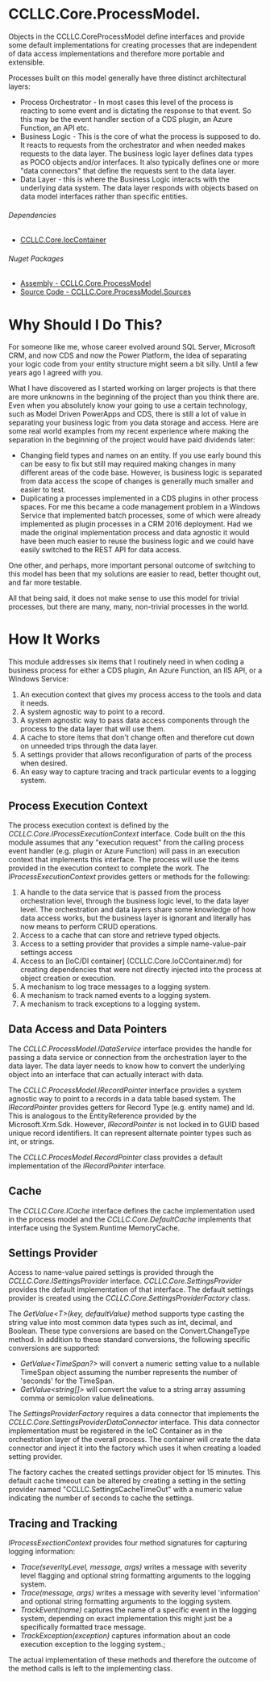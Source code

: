 # CCLLC.Core.ProcessModel.

Objects in the CCLLC.CoreProcessModel define interfaces and provide some default implementations for 
creating processes that are independent of data access implementations and therefore more portable and extensible. 

Processes built on this model generally have three distinct architectural layers: 

- Process Orchestrator - In most cases this level of the process is reacting to 
some event and is dictating the response to that event. So this may be the event 
handler section of a CDS plugin, an Azure Function, an API etc.
- Business Logic - This is the core of what the process is supposed to do. It reacts to requests
from the orchestrator and when needed makes requests to the data layer. The business logic layer
defines data types as POCO objects and/or interfaces. It also typically defines one or more "data
connectors" that define the requests sent to the data layer.
- Data Layer - this is where the Business Logic interacts with the underlying 
data system. The data layer responds with objects based on data model interfaces rather than
specific entities.

###### Dependencies

- [CCLLC.Core.IocContainer](/CCLLC.Core.IocContainer.md)

###### Nuget Packages

- [Assembly - CCLLC.Core.ProcessModel](https://www.nuget.org/packages/CCLLC.Core.ProcessModel/)
- [Source Code - CCLLC.Core.ProcessModel.Sources](https://www.nuget.org/packages/CCLLC.Core.ProcessModel.Sources/)


# Why Should I Do This?

For someone like me, whose career evolved around SQL Server, Microsoft CRM, and now CDS and 
now the Power Platform, the idea of separating your logic code from your entity structure might 
seem a bit silly. Until a few years ago I agreed with you.

What I have discovered as I started working on larger projects is that there are more unknowns 
in the beginning of the project than you think there are. Even when you absolutely know your 
going to use a certain technology, such as Model Driven PowerApps and CDS, there is still a lot
of value in separating your business logic from you data storage and access. Here are some real world
examples from my recent experience where making the separation in the beginning of the project would 
have paid dividends later:

- Changing field types and names on an entity. If you use early bound this can be easy to fix but
still may required making changes in many different areas of the code base. However, is business
logic is separated from data access the scope of changes is generally much smaller and easier to test.
- Duplicating a processes implemented in a CDS plugins in other process spaces. For me this became
a code management problem in a Windows Service that implemented batch processes, some of which were
already implemented as plugin processes in a CRM 2016 deployment. Had we made the original implementation
process and data agnostic it would have been much easier to reuse the business logic and we could
have easily switched to the REST API for data access. 

One other, and perhaps, more important personal outcome of switching to this model has been that 
my solutions are easier to read, better thought out, and far more testable.

All that being said, it does not make sense to use this model for trivial processes, but there
are many, many, non-trivial processes in the world.

# How It Works

This module addresses six items that I routinely need in when coding a business process for
either a CDS plugin, An Azure Function, an IIS API, or a Windows Service:

1. An execution context that gives my process access to the tools and data it needs.
2. A system agnostic way to point to a record.
3. A system agnostic way to pass data access components through the process to the data layer 
that will use them.
4. A cache to store items that don't change often and therefore cut down on unneeded trips 
through the data layer.
5. A settings provider that allows reconfiguration of parts of the process when desired. 
6. An easy way to capture tracing and track particular events to a logging system. 

## Process Execution Context

The process execution context is defined by the _CCLLC.Core.IProcessExecutionContext_ interface. Code
built on the this module assumes that any "execution request" from the calling process event handler (e.g.
plugin or Azure Function) will pass in an execution context that implements this interface. The process
will use the items provided in the execution context to complete the work. The _IProcessExecutionContext_
provides getters or methods for the following:

1. A handle to the data service that is passed from the process orchestration level, through the business
logic level, to the data layer level. The orchestration and data layers share some knowledge of how
data access works, but the business layer is ignorant and literally has now means to perform CRUD operations.
2. Access to a cache that can store and retrieve typed objects.
3. Access to a setting provider that provides a simple name-value-pair settings access
4. Access to an [IoC/DI container] (CCLLC.Core.IoCContainer.md) for creating dependencies that were not 
directly injected into the process at object creation or execution.
5. A mechanism to log trace messages to a logging system.
6. A mechanism to track named events to a logging system.
7. A mechanism to track exceptions to a logging system.


## Data Access and Data Pointers

The _CCLLC.ProcessModel.IDataService_ interface provides the handle for passing a data service or connection
from the orchestration layer to the data layer. The data layer needs to know how to convert the underlying 
object into an interface that can actually interact with data.

The _CCLLC.ProcessModel.IRecordPointer_ interface provides a system agnostic way to point to a records in a data
table based system. The _IRecordPointer_ provides getters for Record Type (e.g. entity name) and Id. This is 
analogous to the EntityReference provided by the Microsoft.Xrm.Sdk. However, _IRecordPointer_ is not locked in 
to GUID based unique record identifiers. It can represent alternate pointer types such as int, or strings.

The _CCLLC.ProcesModel.RecordPointer_ class provides a default implementation of the _IRecordPointer_ interface.

## Cache

The _CCLLC.Core.ICache_ interface defines the cache implementation used in the process model and the 
_CCLLC.Core.DefaultCache_ implements that interface using the System.Runtime MemoryCache.  

## Settings Provider

Access to name-value paired settings is provided through the _CCLLC.Core.ISettingsProvider_ interface.
_CCLLC.Core.SettingsProvider_ provides the default implementation of that interface. The default settings 
provider is created using the _CCLLC.Core.SettingsProviderFactory_ class.

The _GetValue\<T>(key, defaultValue)_ method supports type casting the string value into most common data types 
such as int, decimal, and Boolean. These type conversions are based on the Convert.ChangeType method. In addition to 
these standard conversions, the following specific conversions are supported:
- _GetValue\<TimeSpan?>_ will convert a numeric setting value to a nullable TimeSpan object assuming the number 
represents the number of 'seconds' for the TimeSpan.
- _GetValue\<string[]>_ will convert the value to a string array assuming comma or semicolon value delineations. 

The _SettingsProviderFactory_ requires a data connector that implements the _CCLLC.Core.SettingsProviderDataConnector_ 
interface. This data connector implementation must be registered in the IoC Container as in the orchestration 
layer of the overall process. The container will create the data connector and inject it into the factory which
uses it when creating a loaded setting provider.

The factory caches the created settings provider object for 15 minutes. This default cache timeout can be altered
by creating a setting in the setting provider named "CCLLC.SettingsCacheTimeOut" with a numeric value indicating
the number of seconds to cache the settings. 
 

## Tracing and Tracking

_IProcessExectionContext_ provides four method signatures for capturing logging information:

- _Trace(severityLevel, message, args)_ writes a message with severity level flagging and optional 
string formatting arguments to the logging system.
- _Trace(message, args)_ writes a message with severity level 'information' and optional string 
formatting arguments to the logging system.
- _TrackEvent(name)_ captures the name of a specific event in the logging system, depending on exact implementation 
this might just be a specifically formatted trace message.
- _TrackException(exception)_ captures information about an code execution exception to the logging system.;

The actual implementation of these methods and therefore the outcome of the method calls is left to the implementing
class.